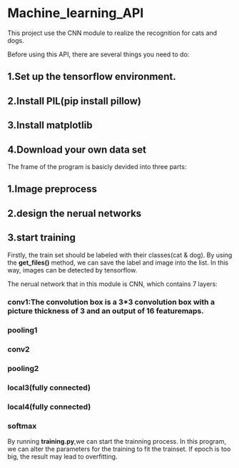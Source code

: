 # Machine_learning_API
This project use the CNN module to realize the recognition for cats and dogs.

Before using this API, there are several things you need to do:

## 1.Set up the tensorflow environment.

## 2.Install PIL(pip install pillow)

## 3.Install matplotlib

## 4.Download your own data set

The frame of the program is basicly devided into three parts:

## 1.Image preprocess

## 2.design the nerual networks

## 3.start training

Firstly, the train set should be labeled with their classes(cat & dog). By using the __get_files()__ method, we can save the label and image into the list. In this way, images can be detected by tensorflow.

The nerual network that in this module is CNN, which contains 7 layers:

### conv1:The convolution box is a 3*3 convolution box with a picture thickness of 3 and an output of 16 featuremaps.

### pooling1

### conv2

### pooling2

### local3(fully connected)

### local4(fully connected)

### softmax

By running __training.py__,we can start the trainning process. In this program, we can alter the parameters for the training to fit the trainset. If epoch is too big, the result may lead to overfitting.
